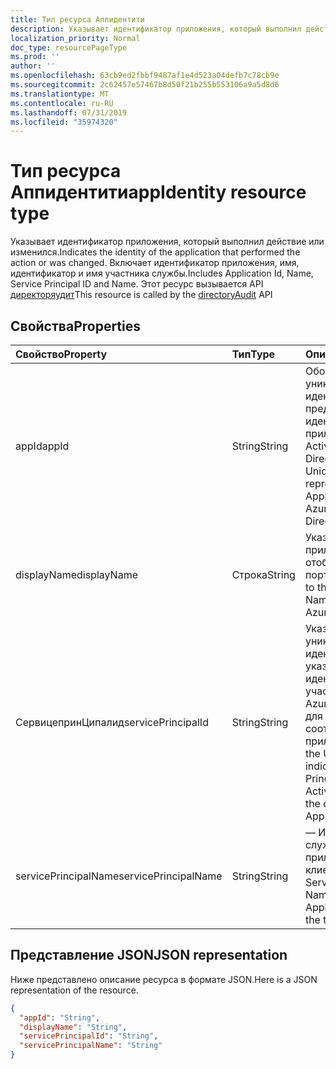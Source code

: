 ```yaml
---
title: Тип ресурса Аппидентити
description: Указывает идентификатор приложения, который выполнил действие или изменился. Включает идентификатор приложения, имя, идентификатор и имя участника службы. Этот ресурс вызывается API Директоряудит
localization_priority: Normal
doc_type: resourcePageType
ms.prod: ''
author: ''
ms.openlocfilehash: 63cb9ed2fbbf9487af1e4d523a04defb7c78cb9e
ms.sourcegitcommit: 2c62457e57467b8d50f21b255b553106a9a5d8d6
ms.translationtype: MT
ms.contentlocale: ru-RU
ms.lasthandoff: 07/31/2019
ms.locfileid: "35974320"
---
```

# <a name="appidentity-resource-type"></a><span data-ttu-id="a8c7c-105">Тип ресурса Аппидентити</span><span class="sxs-lookup"><span data-stu-id="a8c7c-105">appIdentity resource type</span></span>
<span data-ttu-id="a8c7c-106">Указывает идентификатор приложения, который выполнил действие или изменился.</span><span class="sxs-lookup"><span data-stu-id="a8c7c-106">Indicates the identity of the application that performed the action or was changed.</span></span> <span data-ttu-id="a8c7c-107">Включает идентификатор приложения, имя, идентификатор и имя участника службы.</span><span class="sxs-lookup"><span data-stu-id="a8c7c-107">Includes Application Id, Name, Service Principal ID and Name.</span></span> <span data-ttu-id="a8c7c-108">Этот ресурс вызывается API [директоряудит](../api/directoryaudit-get.md)</span><span class="sxs-lookup"><span data-stu-id="a8c7c-108">This resource is called by the [directoryAudit](../api/directoryaudit-get.md) API</span></span>


## <a name="properties"></a><span data-ttu-id="a8c7c-109">Свойства</span><span class="sxs-lookup"><span data-stu-id="a8c7c-109">Properties</span></span>
| <span data-ttu-id="a8c7c-110">Свойство</span><span class="sxs-lookup"><span data-stu-id="a8c7c-110">Property</span></span>     | <span data-ttu-id="a8c7c-111">Тип</span><span class="sxs-lookup"><span data-stu-id="a8c7c-111">Type</span></span>   |<span data-ttu-id="a8c7c-112">Описание</span><span class="sxs-lookup"><span data-stu-id="a8c7c-112">Description</span></span>|
|:---------------|:--------|:----------|
|<span data-ttu-id="a8c7c-113">appId</span><span class="sxs-lookup"><span data-stu-id="a8c7c-113">appId</span></span>|<span data-ttu-id="a8c7c-114">String</span><span class="sxs-lookup"><span data-stu-id="a8c7c-114">String</span></span>|<span data-ttu-id="a8c7c-115">Обозначает уникальный идентификатор GUID, представляющий идентификатор приложения в Azure Active Directory.</span><span class="sxs-lookup"><span data-stu-id="a8c7c-115">Refers to the Unique GUID representing Application Id in the Azure Active Directory.</span></span>|
|<span data-ttu-id="a8c7c-116">displayName</span><span class="sxs-lookup"><span data-stu-id="a8c7c-116">displayName</span></span>|<span data-ttu-id="a8c7c-117">Строка</span><span class="sxs-lookup"><span data-stu-id="a8c7c-117">String</span></span>|<span data-ttu-id="a8c7c-118">Указывает на имя приложения, отображаемое на портале Azure.</span><span class="sxs-lookup"><span data-stu-id="a8c7c-118">Refers to the Application Name displayed in the Azure Portal.</span></span>|
|<span data-ttu-id="a8c7c-119">СервицепринЦипалид</span><span class="sxs-lookup"><span data-stu-id="a8c7c-119">servicePrincipalId</span></span>|<span data-ttu-id="a8c7c-120">String</span><span class="sxs-lookup"><span data-stu-id="a8c7c-120">String</span></span>|<span data-ttu-id="a8c7c-121">Указывает уникальный идентификатор GUID, указывающий идентификатор участника службы в Azure Active Directory для соответствующего приложения.</span><span class="sxs-lookup"><span data-stu-id="a8c7c-121">Refers to the Unique GUID indicating Service Principal Id in Azure Active Directory for the corresponding App.</span></span>|
|<span data-ttu-id="a8c7c-122">servicePrincipalName</span><span class="sxs-lookup"><span data-stu-id="a8c7c-122">servicePrincipalName</span></span>|<span data-ttu-id="a8c7c-123">String</span><span class="sxs-lookup"><span data-stu-id="a8c7c-123">String</span></span>|<span data-ttu-id="a8c7c-124">— Имя участника-службы — это имя приложения в клиенте.</span><span class="sxs-lookup"><span data-stu-id="a8c7c-124">Refers to the Service Principal Name is the Application name in the tenant.</span></span> |

## <a name="json-representation"></a><span data-ttu-id="a8c7c-125">Представление JSON</span><span class="sxs-lookup"><span data-stu-id="a8c7c-125">JSON representation</span></span>

<span data-ttu-id="a8c7c-126">Ниже представлено описание ресурса в формате JSON.</span><span class="sxs-lookup"><span data-stu-id="a8c7c-126">Here is a JSON representation of the resource.</span></span>

<!-- {
  "blockType": "resource",
  "optionalProperties": [

  ],
  "@odata.type": "microsoft.graph.appIdentity"
}-->

```json
{
  "appId": "String",
  "displayName": "String",
  "servicePrincipalId": "String",
  "servicePrincipalName": "String"
}

```

<!-- uuid: 8fcb5dbc-d5aa-4681-8e31-b001d5168d79
2015-10-25 14:57:30 UTC -->
<!-- {
  "type": "#page.annotation",
  "description": "appIdentity resource",
  "keywords": "",
  "section": "documentation",
  "tocPath": ""
}-->
